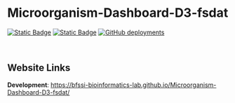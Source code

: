 # Microorganism-Dashboard-D3-fsdat

[![Static Badge](https://img.shields.io/badge/D3-%23ff9933?style=for-the-badge)](https://d3js.org/)
[![Static Badge](https://img.shields.io/badge/Bootstrap-%237733ff?style=for-the-badge)](https://getbootstrap.com/)
[![GitHub deployments](https://img.shields.io/github/deployments/BFSSI-Bioinformatics-Lab/Microorganism-Dashboard-D3-fsdat/github-pages?style=for-the-badge&label=Github%20Pages)](https://bfssi-bioinformatics-lab.github.io/Microorganism-Dashboard-D3-fsdat/)

<br>

## Website Links
**Development**: https://bfssi-bioinformatics-lab.github.io/Microorganism-Dashboard-D3-fsdat/
